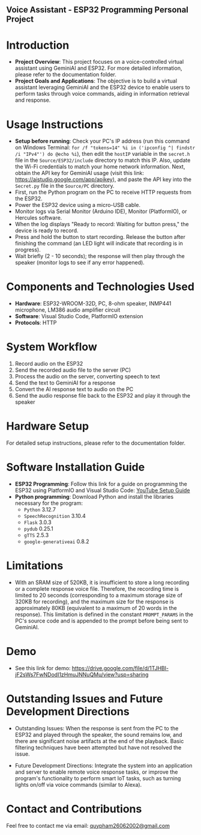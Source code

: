 ## Voice Assistant - ESP32 Programming Personal Project

# Introduction
- **Project Overview**: This project focuses on a voice-controlled virtual assistant using GeminiAI and ESP32. For more detailed information, please refer to the documentation folder.
- **Project Goals and Applications**: The objective is to build a virtual assistant leveraging GeminiAI and the ESP32 device to enable users to perform tasks through voice commands, aiding in information retrieval and response.

# Usage Instructions
- **Setup before running**: Check your PC's IP address (run this command on Windows Terminal: `for /f "tokens=14" %i in ('ipconfig ^| findstr /i "IPv4"') do @echo %i`), then edit the `hostIP` variable in the `secret.h` file in the `Source/ESP32/include` directory to match this IP. Also, update the Wi-Fi credentials to match your home network information. Next, obtain the API key for GeminiAI usage (visit this link: https://aistudio.google.com/app/apikey), and paste the API key into the `Secret.py` file in the `Source/PC` directory.
- First, run the Python program on the PC to receive HTTP requests from the ESP32.
- Power the ESP32 device using a micro-USB cable.
- Monitor logs via Serial Monitor (Arduino IDE), Monitor (PlatformIO), or Hercules software.
- When the log displays "Ready to record: Waiting for button press," the device is ready to record.
- Press and hold the button to start recording. Release the button after finishing the command (an LED light will indicate that recording is in progress).
- Wait briefly (2 - 10 seconds); the response will then play through the speaker (monitor logs to see if any error happened).

# Components and Technologies Used
- **Hardware**: ESP32-WROOM-32D, PC, 8-ohm speaker, INMP441 microphone, LM386 audio amplifier circuit
- **Software**: Visual Studio Code, PlatformIO extension
- **Protocols**: HTTP

# System Workflow
1. Record audio on the ESP32
2. Send the recorded audio file to the server (PC)
3. Process the audio on the server, converting speech to text
4. Send the text to GeminiAI for a response
5. Convert the AI response text to audio on the PC
6. Send the audio response file back to the ESP32 and play it through the speaker

# Hardware Setup
For detailed setup instructions, please refer to the documentation folder.

# Software Installation Guide
- **ESP32 Programming**: Follow this link for a guide on programming the ESP32 using PlatformIO and Visual Studio Code: [YouTube Setup Guide](https://www.youtube.com/watch?app=desktop&v=nlE2203Q3XI)
- **Python programming**: Download Python and install the libraries necessary for the program: 
	+ `Python` 3.12.7
	+ `SpeechRecognition` 3.10.4
	+ `Flask` 3.0.3
	+ `pydub` 0.25.1
	+ `gTTS` 2.5.3
	+ `google-generativeai` 0.8.2

# Limitations
- With an SRAM size of 520KB, it is insufficient to store a long recording or a complete response voice file. Therefore, the recording time is limited to 20 seconds (corresponding to a maximum storage size of 320KB for recording), and the maximum size for the response is approximately 80KB (equivalent to a maximum of 20 words in the response). This limitation is defined in the constant `PROMPT_PARAMS` in the PC's source code and is appended to the prompt before being sent to GeminiAI.

# Demo
- See this link for demo: https://drive.google.com/file/d/1TJHBl-jF2sWs7FwNDodI1zHmuJNNuQMu/view?usp=sharing

# Outstanding Issues and Future Development Directions
- Outstanding Issues: When the response is sent from the PC to the ESP32 and played through the speaker, the sound remains low, and there are significant noise artifacts at the end of the playback. Basic filtering techniques have been attempted but have not resolved the issue.

- Future Development Directions: Integrate the system into an application and server to enable remote voice response tasks, or improve the program's functionality to perform smart IoT tasks, such as turning lights on/off via voice commands (similar to Alexa).

# Contact and Contributions
Feel free to contact me via email: quypham26062002@gmail.com
